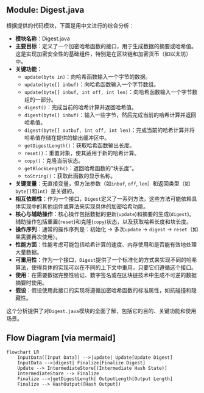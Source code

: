 ## Module: Digest.java
根据提供的代码模块，下面是用中文进行的综合分析：

- **模块名称**：Digest.java
- **主要目标**：定义了一个加密哈希函数的接口，用于生成数据的摘要或哈希值。这是实现加密安全性的基础组件，特别是在区块链和加密货币（如以太坊）中。
- **关键功能**：
  - `update(byte in)`：向哈希函数输入一个字节的数据。
  - `update(byte[] inbuf)`：向哈希函数输入一个字节数组。
  - `update(byte[] inbuf, int off, int len)`：向哈希函数输入一个字节数组的一部分。
  - `digest()`：完成当前的哈希计算并返回哈希值。
  - `digest(byte[] inbuf)`：输入一些字节，然后完成当前的哈希计算并返回哈希值。
  - `digest(byte[] outbuf, int off, int len)`：完成当前的哈希计算并将哈希值存储在提供的输出缓冲区中。
  - `getDigestLength()`：获取哈希函数输出长度。
  - `reset()`：重置对象，使其适用于新的哈希计算。
  - `copy()`：克隆当前状态。
  - `getBlockLength()`：返回哈希函数的"块长度"。
  - `toString()`：获取此函数的显示名称。
- **关键变量**：无直接变量，但方法参数（如`inbuf`, `off`, `len`）和返回类型（如`byte[]`和`int`）是关键的。
- **相互依赖性**：作为一个接口，`Digest`定义了一系列方法，这些方法可能依赖具体实现中的其他组件或算法来实现具体的加密哈希功能。
- **核心与辅助操作**：核心操作包括数据的更新(`update`)和摘要的生成(`digest`)。辅助操作包括重置(`reset`)和克隆(`copy`)状态，以及获取哈希长度和块长度。
- **操作序列**：通常的操作序列是：初始化 -> 多次`update` -> `digest` -> `reset`（如果需要再次使用）。
- **性能方面**：性能考虑可能包括哈希计算的速度、内存使用和是否能有效地处理大量数据。
- **可重用性**：作为一个接口，`Digest`提供了一个标准化的方式来实现不同的哈希算法，使得具体的实现可以在不同的上下文中重用，只要它们遵循这个接口。
- **使用**：在需要数据完整性验证、数字签名或在区块链技术中生成不可逆的数据摘要时使用。
- **假设**：假设使用此接口的实现将遵循加密哈希函数的标准属性，如抗碰撞和隐藏性。

这个分析提供了对`Digest.java`模块的全面了解，包括它的目的、关键功能和使用场景。
## Flow Diagram [via mermaid]
```mermaid
flowchart LR
    InputData([Input Data]) -->|update| Update[Update Digest]
    InputData -->|digest| Finalize[Finalize Digest]
    Update --> IntermediateStore[(Intermediate Hash State)]
    IntermediateStore --> Finalize
    Finalize -->|getDigestLength| OutputLength[Output Length]
    Finalize --> HashOutput([Hash Output])
```
